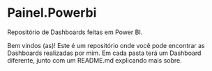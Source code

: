 # Painel.Powerbi
Repositório de Dashboards feitas em Power BI.

Bem vindos (as)! Este é um repositório onde você pode encontrar as Dashboards realizadas por mim. Em cada pasta terá um Dashboard diferente, junto com um README.md explicando mais sobre.
